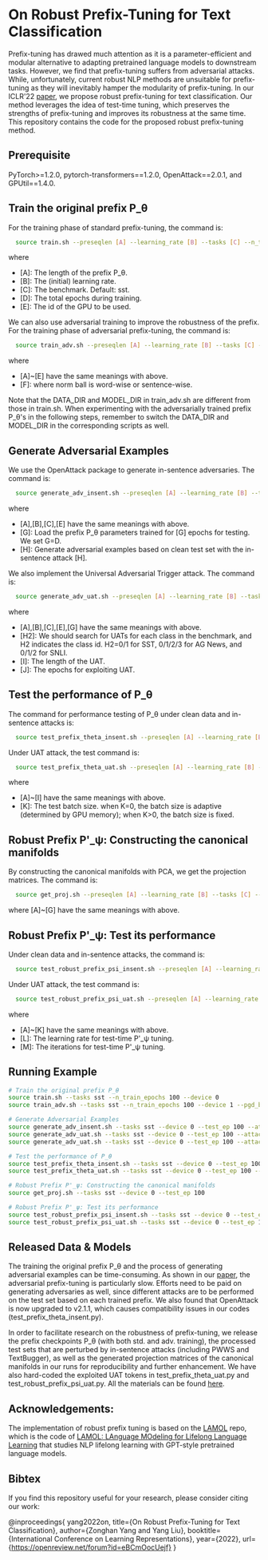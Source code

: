 # On Robust Prefix-Tuning for Text Classification

Prefix-tuning has drawed much attention as it is a parameter-efficient and modular alternative to adapting pretrained language models to downstream tasks. However, we find that prefix-tuning suffers from adversarial attacks. While, unfortunately, current robust NLP methods are unsuitable for prefix-tuning as they will inevitably hamper the modularity of prefix-tuning. In our ICLR'22 [paper](https://openreview.net/forum?id=eBCmOocUejf), we propose robust prefix-tuning for text classification. Our method leverages the idea of test-time tuning, which preserves the strengths of prefix-tuning and improves its robustness at the same time. This repository contains the code for the proposed robust prefix-tuning method.

## Prerequisite

PyTorch>=1.2.0, pytorch-transformers==1.2.0, OpenAttack==2.0.1, and GPUtil==1.4.0. 

## Train the original prefix P_θ

For the training phase of standard prefix-tuning, the command is:

```bash
  source train.sh --preseqlen [A] --learning_rate [B] --tasks [C] --n_train_epochs [D] --device [E]
```

where
- [A]: The length of the prefix P_θ.
- [B]: The (initial) learning rate. 
- [C]: The benchmark. Default: sst. 
- [D]: The total epochs during training.
- [E]: The id of the GPU to be used.

We can also use adversarial training to improve the robustness of the prefix. For the training phase of adversarial prefix-tuning, the command is:

```bash
  source train_adv.sh --preseqlen [A] --learning_rate [B] --tasks [C] --n_train_epochs [D] --device [E] --pgd_ball [F]
```

where
- [A]~[E] have the same meanings with above.
- [F]: where norm ball is word-wise or sentence-wise.

Note that the DATA_DIR and MODEL_DIR in train_adv.sh are different from those in train.sh. When experimenting with the adversarially trained prefix P_θ's in the following steps, remember to switch the DATA_DIR and MODEL_DIR in the corresponding scripts as well.

## Generate Adversarial Examples 

We use the OpenAttack package to generate in-sentence adversaries. The command is:

```bash
  source generate_adv_insent.sh --preseqlen [A] --learning_rate [B] --tasks [C] --device [E] --test_ep [G] --attack [H]
```

where
- [A],[B],[C],[E] have the same meanings with above.
- [G]: Load the prefix P_θ parameters trained for [G] epochs for testing. We set G=D.
- [H]: Generate adversarial examples based on clean test set with the in-sentence attack [H].

We also implement the Universal Adversarial Trigger attack. The command is:

```bash
  source generate_adv_uat.sh --preseqlen [A] --learning_rate [B] --tasks [C] --device [E] --test_ep [G] --attack clean-[H2] --uat_len [I] --uat_epoch [J]
```

where
- [A],[B],[C],[E],[G] have the same meanings with above.
- \[H2]: We should search for UATs for each class in the benchmark, and H2 indicates the class id. H2=0/1 for SST, 0/1/2/3 for AG News, and 0/1/2 for SNLI.
- \[I]: The length of the UAT.
- \[J]: The epochs for exploiting UAT.

## Test the performance of P_θ

The command for performance testing of P_θ under clean data and in-sentence attacks is:

```bash
  source test_prefix_theta_insent.sh --preseqlen [A] --learning_rate [B] --tasks [C] --device [E] --test_ep [G] --attack [H] --test_batch_size [K]
```

Under UAT attack, the test command is:

```bash
  source test_prefix_theta_uat.sh --preseqlen [A] --learning_rate [B] --tasks [C] --device [E] --test_ep [G] --attack clean --uat_len [I] --test_batch_size [K]
```

where
- [A]~[I] have the same meanings with above.
- [K]: The test batch size. when K=0, the batch size is adaptive (determined by GPU memory); when K>0, the batch size is fixed.

## Robust Prefix P'_ψ: Constructing the canonical manifolds

By constructing the canonical manifolds with PCA, we get the projection matrices. The command is:

```bash
  source get_proj.sh --preseqlen [A] --learning_rate [B] --tasks [C] --device [E] --test_ep [G]
```

where [A]~[G] have the same meanings with above.  

## Robust Prefix P'_ψ: Test its performance

Under clean data and in-sentence attacks, the command is:

```bash
  source test_robust_prefix_psi_insent.sh --preseqlen [A] --learning_rate [B] --tasks [C] --device [E] --test_ep [G] --attack [H] --test_batch_size [K] --PMP_lr [L] --PMP_iter [M]
```

Under UAT attack, the test command is:

```bash
  source test_robust_prefix_psi_uat.sh --preseqlen [A] --learning_rate [B] --tasks [C] --device [E] --test_ep [G] --attack clean --uat_len [I] --test_batch_size [K] --PMP_lr [L] --PMP_iter [M]
```

where 
- [A]~[K] have the same meanings with above.  
- \[L]: The learning rate for test-time P'\_ψ tuning.
- \[M]: The iterations for test-time P'_ψ tuning.

## Running Example

```bash
# Train the original prefix P_θ
source train.sh --tasks sst --n_train_epochs 100 --device 0
source train_adv.sh --tasks sst --n_train_epochs 100 --device 1 --pgd_ball word

# Generate Adversarial Examples
source generate_adv_insent.sh --tasks sst --device 0 --test_ep 100 --attack bug
source generate_adv_uat.sh --tasks sst --device 0 --test_ep 100 --attack clean-0 --uat_len 3 --uat_epoch 10
source generate_adv_uat.sh --tasks sst --device 0 --test_ep 100 --attack clean-1 --uat_len 3 --uat_epoch 10

# Test the performance of P_θ
source test_prefix_theta_insent.sh --tasks sst --device 0 --test_ep 100 --attack bug --test_batch_size 0
source test_prefix_theta_uat.sh --tasks sst --device 0 --test_ep 100 --attack clean --uat_len 3 --test_batch_size 0

# Robust Prefix P'_ψ: Constructing the canonical manifolds
source get_proj.sh --tasks sst --device 0 --test_ep 100

# Robust Prefix P'_ψ: Test its performance
source test_robust_prefix_psi_insent.sh --tasks sst --device 0 --test_ep 100 --attack bug --test_batch_size 0 --PMP_lr 0.15 --PMP_iter 10
source test_robust_prefix_psi_uat.sh --tasks sst --device 0 --test_ep 100 --attack clean --uat_len 3 --test_batch_size 0 --PMP_lr 0.05 --PMP_iter 10

```

## Released Data & Models

The training the original prefix P\_θ and the process of generating adversarial examples can be time-consuming. As shown in our [paper](https://openreview.net/forum?id=eBCmOocUejf), the adversarial prefix-tuning is particularly slow. Efforts need to be paid on generating adversaries as well, since different attacks are to be performed on the test set based on each trained prefix. We also found that OpenAttack is now upgraded to v2.1.1, which causes compatibility issues in our codes (test_prefix_theta_insent.py).

In order to facilitate research on the robustness of prefix-tuning, we release the prefix checkpoints P_θ (with both std. and adv. training), the processed test sets that are perturbed by in-sentence attacks (including PWWS and TextBugger), as well as the generated projection matrices of the canonical manifolds in our runs for reproducibility and further enhancement. We have also hard-coded the exploited UAT tokens in test_prefix_theta_uat.py and test_robust_prefix_psi_uat.py. All the materials can be found [here](https://drive.google.com/file/d/1842WbRH6y3TYuXuURfFIIvm4w6mTqYXT/view?usp=sharing).


## Acknowledgements:
The implementation of robust prefix tuning is based on the [LAMOL](https://github.com/chho33/LAMOL) repo, which is the code of [LAMOL: LAnguage MOdeling for Lifelong Language Learning](https://openreview.net/forum?id=Skgxcn4YDS) that studies NLP lifelong learning with GPT-style pretrained language models.

## Bibtex

If you find this repository useful for your research, please consider citing our work:

@inproceedings{
  yang2022on,
  title={On Robust Prefix-Tuning for Text Classification},
  author={Zonghan Yang and Yang Liu},
  booktitle={International Conference on Learning Representations},
  year={2022},
  url={https://openreview.net/forum?id=eBCmOocUejf}
}